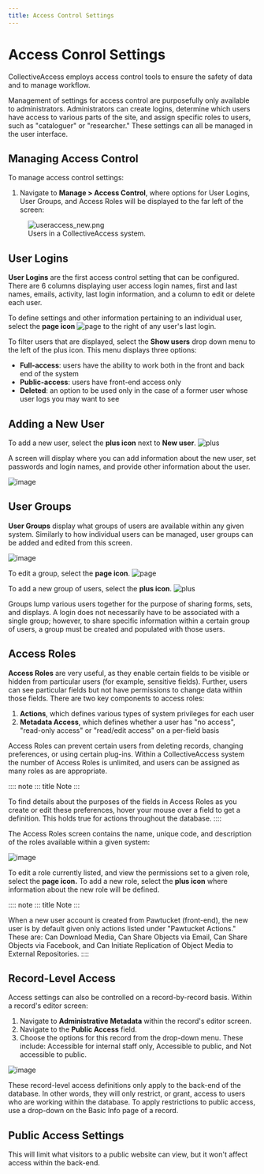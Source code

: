 ```yaml
---
title: Access Control Settings
---
```


# Access Conrol Settings

CollectiveAccess employs access control tools to ensure the safety of
data and to manage workflow.

Management of settings for access control are purposefully only
available to administrators. Administrators can create logins, determine
which users have access to various parts of the site, and assign
specific roles to users, such as "cataloguer" or "researcher." These
settings can all be managed in the user interface.

## Managing Access Control

To manage access control settings:

1.  Navigate to **Manage \> Access Control**, where options for User
    Logins, User Groups, and Access Roles will be displayed to the far
    left of the screen:

<figure class="align-center">
<img src="/providence/img/useraccess_new.png" alt="useraccess_new.png" />
<figcaption>Users in a CollectiveAccess system.</figcaption>
</figure>

## User Logins

**User Logins** are the first access control setting that can be
configured. There are 6 columns displaying user access login names,
first and last names, emails, activity, last login information, and a
column to edit or delete each user.

To define settings and other information pertaining to an individual
user, select the **page icon** ![page](/providence/img/accesscontrolsettings2.png) to
the right of any user\'s last login.

To filter users that are displayed, select the **Show users** drop down
menu to the left of the plus icon. This menu displays three options:

-   **Full-access**: users have the ability to work both in the front
    and back end of the system
-   **Public-access**: users have front-end access only
-   **Deleted**: an option to be used only in the case of a former user
    whose user logs you may want to see

## Adding a New User

To add a new user, select the **plus icon** next to **New user**.
![plus](/providence/img/accesscontrolsettings3.png)

A screen will display where you can add information about the new user,
set passwords and login names, and provide other information about the
user.

![image](/providence/img/new_user.png)

## User Groups

**User Groups** display what groups of users are available within any
given system. Similarly to how individual users can be managed, user
groups can be added and edited from this screen.

![image](/providence/img/accesscontrolsettings4.png)

To edit a group, select the **page icon**.
![page](/providence/img/accesscontrolsettings2.png)

To add a new group of users, select the **plus icon**.
![plus](/providence/img/accesscontrolsettings3.png)

Groups lump various users together for the purpose of sharing forms,
sets, and displays. A login does not necessarily have to be associated
with a single group; however, to share specific information within a
certain group of users, a group must be created and populated with those
users.

## Access Roles

**Access Roles** are very useful, as they enable certain fields to be
visible or hidden from particular users (for example, sensitive fields).
Further, users can see particular fields but not have permissions to
change data within those fields. There are two key components to access
roles:

1.  **Actions**, which defines various types of system privileges for
    each user
2.  **Metadata Access**, which defines whether a user has "no access",
    "read-only access" or "read/edit access" on a per-field basis

Access Roles can prevent certain users from deleting records, changing
preferences, or using certain plug-ins. Within a CollectiveAccess system
the number of Access Roles is unlimited, and users can be assigned as
many roles as are appropriate.

:::: note
::: title
Note
:::

To find details about the purposes of the fields in Access Roles as you
create or edit these preferences, hover your mouse over a field to get a
definition. This holds true for actions throughout the database.
::::

The Access Roles screen contains the name, unique code, and description
of the roles available within a given system:

![image](/providence/img/accesscontrolsettings5.png)

To edit a role currently listed, and view the permissions set to a given
role, select the **page icon.** To add a new role, select the **plus
icon** where information about the new role will be defined.

:::: note
::: title
Note
:::

When a new user account is created from Pawtucket (front-end), the new
user is by default given only actions listed under \"Pawtucket
Actions.\" These are: Can Download Media, Can Share Objects via Email,
Can Share Objects via Facebook, and Can Initiate Replication of Object
Media to External Repositories.
::::

## **Record-Level Access**

Access settings can also be controlled on a record-by-record basis.
Within a record's editor screen:

1.  Navigate to **Administrative Metadata** within the record\'s editor
    screen.
2.  Navigate to the **Public Access** field.
3.  Choose the options for this record from the drop-down menu. These
    include: Accessible for internal staff only, Accessible to public,
    and Not accessible to public.

![image](/providence/img/accesscontrolsettings6.png)

These record-level access definitions only apply to the back-end of the
database. In other words, they will only restrict, or grant, access to
users who are working within the database. To apply restrictions to
public access, use a drop-down on the Basic Info page of a record.

## Public Access Settings

This will limit what visitors to a public website can view, but it won't
affect access within the back-end.
